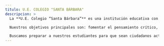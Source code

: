 ```yaml
---
titulo: U.E. COLEGIO "SANTA BÁRBARA"
descripcion: >
  La **U.E. Colegio “Santa Bárbara”** es una institución educativa con una sólida trayectoria, dedicada a la formación integral de sus estudiantes en el municipio San Cristóbal, Estado Táchira. Nuestro compromiso se centra en ofrecer una educación de calidad que combine la excelencia académica con el desarrollo de valores cívicos y éticos.

  Nuestros objetivos principales son: fomentar el pensamiento crítico, cultivar la creatividad, promover el respeto y la tolerancia, e impulsar el liderazgo y la responsabilidad social en cada uno de nuestros alumnos.

  Buscamos preparar a nuestros estudiantes para que sean ciudadanos activos y capaces de enfrentar los desafíos del futuro.
---
```

